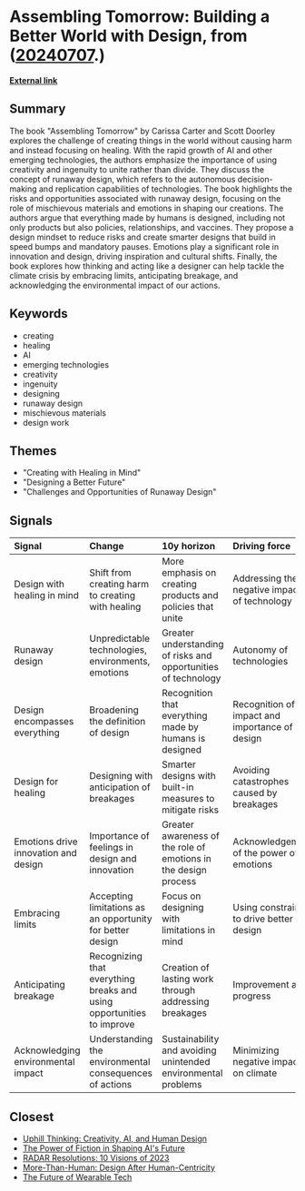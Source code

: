 # __Assembling Tomorrow: Building a Better World with Design__, from ([20240707](https://kghosh.substack.com/p/20240707).)

__[External link](https://news.stanford.edu/stories/2024/06/imagining-better-futures-with-assembling-tomorrow)__



## Summary

The book "Assembling Tomorrow" by Carissa Carter and Scott Doorley explores the challenge of creating things in the world without causing harm and instead focusing on healing. With the rapid growth of AI and other emerging technologies, the authors emphasize the importance of using creativity and ingenuity to unite rather than divide. They discuss the concept of runaway design, which refers to the autonomous decision-making and replication capabilities of technologies. The book highlights the risks and opportunities associated with runaway design, focusing on the role of mischievous materials and emotions in shaping our creations. The authors argue that everything made by humans is designed, including not only products but also policies, relationships, and vaccines. They propose a design mindset to reduce risks and create smarter designs that build in speed bumps and mandatory pauses. Emotions play a significant role in innovation and design, driving inspiration and cultural shifts. Finally, the book explores how thinking and acting like a designer can help tackle the climate crisis by embracing limits, anticipating breakage, and acknowledging the environmental impact of our actions.

## Keywords

* creating
* healing
* AI
* emerging technologies
* creativity
* ingenuity
* designing
* runaway design
* mischievous materials
* design work

## Themes

* "Creating with Healing in Mind"
* "Designing a Better Future"
* "Challenges and Opportunities of Runaway Design"

## Signals

| Signal                               | Change                                                                | 10y horizon                                                     | Driving force                                      |
|:-------------------------------------|:----------------------------------------------------------------------|:----------------------------------------------------------------|:---------------------------------------------------|
| Design with healing in mind          | Shift from creating harm to creating with healing                     | More emphasis on creating products and policies that unite      | Addressing the negative impacts of technology      |
| Runaway design                       | Unpredictable technologies, environments, emotions                    | Greater understanding of risks and opportunities of technology  | Autonomy of technologies                           |
| Design encompasses everything        | Broadening the definition of design                                   | Recognition that everything made by humans is designed          | Recognition of the impact and importance of design |
| Design for healing                   | Designing with anticipation of breakages                              | Smarter designs with built-in measures to mitigate risks        | Avoiding catastrophes caused by breakages          |
| Emotions drive innovation and design | Importance of feelings in design and innovation                       | Greater awareness of the role of emotions in the design process | Acknowledgement of the power of emotions           |
| Embracing limits                     | Accepting limitations as an opportunity for better design             | Focus on designing with limitations in mind                     | Using constraints to drive better design           |
| Anticipating breakage                | Recognizing that everything breaks and using opportunities to improve | Creation of lasting work through addressing breakages           | Improvement and progress                           |
| Acknowledging environmental impact   | Understanding the environmental consequences of actions               | Sustainability and avoiding unintended environmental problems   | Minimizing negative impact on climate              |

## Closest

* [Uphill Thinking: Creativity, AI, and Human Design](92ae644db3cc8e4d0fb262bac8413f8b)
* [The Power of Fiction in Shaping AI's Future](026067bce7eb8accee127cf0cac4dfa5)
* [RADAR Resolutions: 10 Visions of 2023](0159774192872e1fdb6ebd7c80dbb9de)
* [More-Than-Human: Design After Human-Centricity](5374f630138505a84bf07f321ed3d05e)
* [The Future of Wearable Tech](a81c4775b91ccd0db3e1b84da893ac6f)